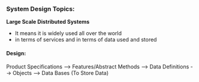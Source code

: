 ### System Design Topics:

**Large Scale Distributed Systems** 
- It means it is widely used all over the world
- in terms of services and in terms of data used and stored

#### Design:
Product Specifications --> Features/Abstract Methods --> Data Definitions --> Objects --> Data Bases (To Store Data)
